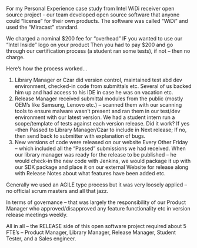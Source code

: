 For my Personal Experience case study from Intel WiDi receiver open source project - our team developed open source software that anyone could “license” for their own products. The software was called “WiDi” and used the “Miracast” standard. 

We charged a nominal $200 fee for “overhead” IF you wanted to use our “Intel Inside” logo on your product
Then you had to pay $200 and go through our certification process (a student ran some tests), if not – then no charge. 

Here’s how the process worked…

1. Library Manager or Czar did version control, maintained test abd dev environment, checked-in code from submittals etc. Several of us backed him up and had access to his IDE in case he was on vacation etc.
2. Release Manager received submittal modules from the public (mostly OEM’s like Samsung, Lenovo etc.) – scanned them with our scanning tools to ensure malware wasn’t present and ran them in our test/dev environment with our latest version. We had a student intern run a scope/template of tests against each version release. Did it work? If yes –then Passed to Library Manager/Czar to include in Next release; If no, then send back to submitter with explanation of bugs.
3. New versions of code were released on our website Every Other Friday – which included all the “Passed” submissions we had received. When our library manager was ready for the release to be published – he would check-in the new code with Jenkins, we would package it up with our SDK package and place it on our external Website for release along with Release Notes about what features have been added etc.

Generally we used an AGILE type process but it was very loosely applied – no official scrum masters and all that jazz.

In terms of governance – that was largely the responsibility of our Product Manager who approved/disapproved any feature functionality etc in version release meetings weekly.

All in all – the RELEASE side of this open software project required about 5 FTE’s – Product Manager, Library Manager, Release Manager, Student Tester, and a Sales engineer.

